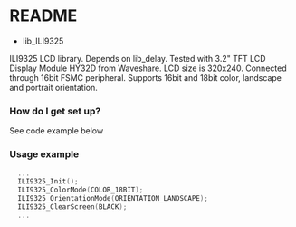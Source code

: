 # README #

* lib_ILI9325

ILI9325 LCD library. Depends on lib_delay.
Tested with 3.2" TFT LCD Display Module HY32D from Waveshare.
LCD size is 320x240. Connected through 16bit FSMC peripheral. 
Supports 16bit and 18bit color, landscape and portrait orientation.

### How do I get set up? ###

  See code example below

### Usage example ###
```C
  ... 
  ILI9325_Init();
  ILI9325_ColorMode(COLOR_18BIT);
  ILI9325_OrientationMode(ORIENTATION_LANDSCAPE);
  ILI9325_ClearScreen(BLACK);
  ...
```